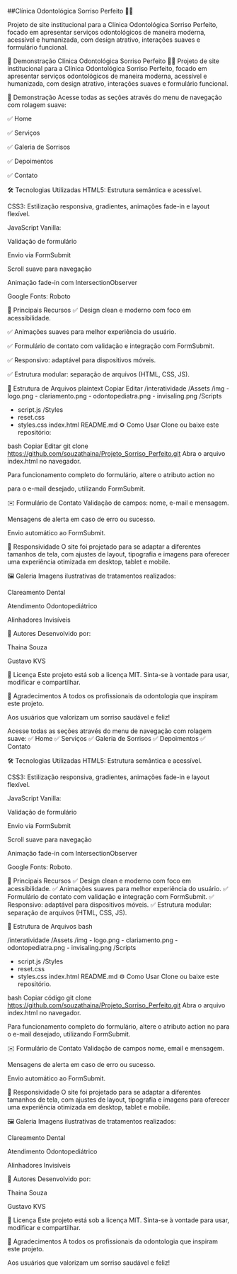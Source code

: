 ##Clínica Odontológica Sorriso Perfeito 🦷✨

Projeto de site institucional para a Clínica Odontológica Sorriso Perfeito, focado em apresentar serviços odontológicos de maneira moderna, acessível e humanizada, com design atrativo, interações suaves e formulário funcional.

🚀 Demonstração
Clínica Odontológica Sorriso Perfeito 🦷✨
Projeto de site institucional para a Clínica Odontológica Sorriso Perfeito, focado em apresentar serviços odontológicos de maneira moderna, acessível e humanizada, com design atrativo, interações suaves e formulário funcional.

🚀 Demonstração
Acesse todas as seções através do menu de navegação com rolagem suave:

✅ Home

✅ Serviços

✅ Galeria de Sorrisos

✅ Depoimentos

✅ Contato

🛠️ Tecnologias Utilizadas
HTML5: Estrutura semântica e acessível.

CSS3: Estilização responsiva, gradientes, animações fade-in e layout flexível.

JavaScript Vanilla:

Validação de formulário

Envio via FormSubmit

Scroll suave para navegação

Animação fade-in com IntersectionObserver

Google Fonts: Roboto

🎨 Principais Recursos
✅ Design clean e moderno com foco em acessibilidade.

✅ Animações suaves para melhor experiência do usuário.

✅ Formulário de contato com validação e integração com FormSubmit.

✅ Responsivo: adaptável para dispositivos móveis.

✅ Estrutura modular: separação de arquivos (HTML, CSS, JS).

📂 Estrutura de Arquivos
plaintext
Copiar
Editar
/interatividade
  /Assets
    /img
      - logo.png
      - clariamento.png
      - odontopediatra.png
      - invisaling.png
/Scripts
  - script.js
/Styles
  - reset.css
  - styles.css
index.html
README.md
⚙️ Como Usar
Clone ou baixe este repositório:

bash
Copiar
Editar
git clone https://github.com/souzathaina/Projeto_Sorriso_Perfeito.git
Abra o arquivo index.html no navegador.

Para funcionamento completo do formulário, altere o atributo action no <form> para o e-mail desejado, utilizando FormSubmit.

✉️ Formulário de Contato
Validação de campos: nome, e-mail e mensagem.

Mensagens de alerta em caso de erro ou sucesso.

Envio automático ao FormSubmit.

📱 Responsividade
O site foi projetado para se adaptar a diferentes tamanhos de tela, com ajustes de layout, tipografia e imagens para oferecer uma experiência otimizada em desktop, tablet e mobile.

🖼️ Galeria
Imagens ilustrativas de tratamentos realizados:

Clareamento Dental

Atendimento Odontopediátrico

Alinhadores Invisíveis

👥 Autores
Desenvolvido por:

Thaina Souza

Gustavo KVS

📄 Licença
Este projeto está sob a licença MIT.
Sinta-se à vontade para usar, modificar e compartilhar.

🌟 Agradecimentos
A todos os profissionais da odontologia que inspiram este projeto.

Aos usuários que valorizam um sorriso saudável e feliz!

Acesse todas as seções através do menu de navegação com rolagem suave:
✅ Home
✅ Serviços
✅ Galeria de Sorrisos
✅ Depoimentos
✅ Contato

🛠️ Tecnologias Utilizadas
HTML5: Estrutura semântica e acessível.

CSS3: Estilização responsiva, gradientes, animações fade-in e layout flexível.

JavaScript Vanilla:

Validação de formulário

Envio via FormSubmit

Scroll suave para navegação

Animação fade-in com IntersectionObserver

Google Fonts: Roboto.

🎨 Principais Recursos
✅ Design clean e moderno com foco em acessibilidade.
✅ Animações suaves para melhor experiência do usuário.
✅ Formulário de contato com validação e integração com FormSubmit.
✅ Responsivo: adaptável para dispositivos móveis.
✅ Estrutura modular: separação de arquivos (HTML, CSS, JS).

📂 Estrutura de Arquivos
bash

/interatividade
  /Assets
    /img
      - logo.png
      - clariamento.png
      - odontopediatra.png
      - invisaling.png
/Scripts
  - script.js
/Styles
  - reset.css
  - styles.css
index.html
README.md
⚙️ Como Usar
Clone ou baixe este repositório.

bash
Copiar código
git clone https://github.com/souzathaina/Projeto_Sorriso_Perfeito.git
Abra o arquivo index.html no navegador.

Para funcionamento completo do formulário, altere o atributo action no <form> para o e-mail desejado, utilizando FormSubmit.

✉️ Formulário de Contato
Validação de campos nome, email e mensagem.

Mensagens de alerta em caso de erro ou sucesso.

Envio automático ao FormSubmit.

📱 Responsividade
O site foi projetado para se adaptar a diferentes tamanhos de tela, com ajustes de layout, tipografia e imagens para oferecer uma experiência otimizada em desktop, tablet e mobile.

🖼️ Galeria
Imagens ilustrativas de tratamentos realizados:

Clareamento Dental

Atendimento Odontopediátrico

Alinhadores Invisíveis

👥 Autores
Desenvolvido por:

Thaina Souza

Gustavo KVS

📄 Licença
Este projeto está sob a licença MIT.
Sinta-se à vontade para usar, modificar e compartilhar.

🌟 Agradecimentos
A todos os profissionais da odontologia que inspiram este projeto.

Aos usuários que valorizam um sorriso saudável e feliz!
